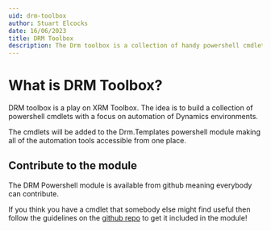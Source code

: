 ```yaml
---
uid: drm-toolbox
author: Stuart Elcocks
date: 16/06/2023
title: DRM Toolbox
description: The Drm toolbox is a collection of handy powershell cmdlets that can help in the automation of deploying Dynamics configuration.
---
```


# What is DRM Toolbox?

DRM toolbox is a play on XRM Toolbox.  The idea is to build a collection of powershell cmdlets with a focus on 
automation of Dynamics environments.

The cmdlets will be added to the Drm.Templates powershell module making all of the automation tools accessible 
from one place.

## Contribute to the module

The DRM Powershell module is available from github meaning everybody can contribute.

If you think you have a cmdlet that somebody else might find useful then follow
the guidelines on the [github repo](https://github.com/jetsetwilly1/Drm.Powershell)
 to get it included in the module!

